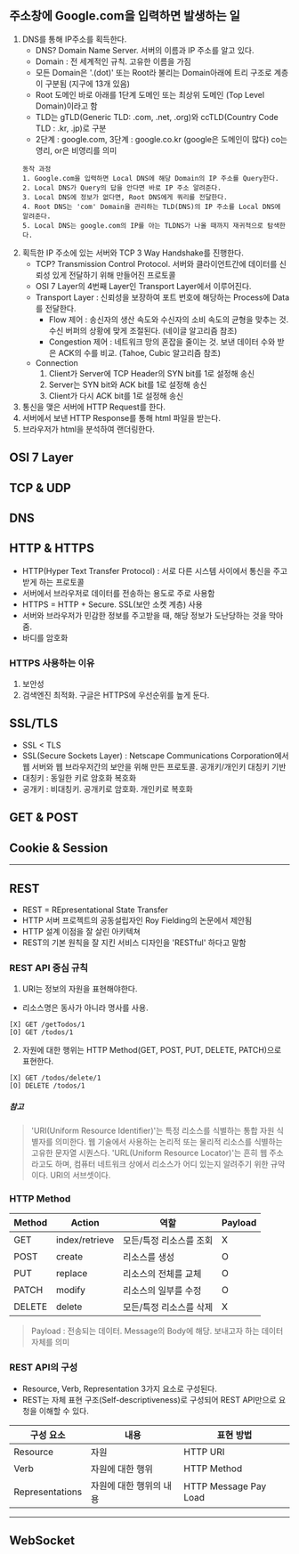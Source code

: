 ## 주소창에 Google.com을 입력하면 발생하는 일
1. DNS를 통해 IP주소를 획득한다.
    - DNS? Domain Name Server. 서버의 이름과 IP 주소를 알고 있다.
    - Domain : 전 세계적인 규칙. 고유한 이름을 가짐
    - 모든 Domain은 '.(dot)' 또는 Root라 불리는 Domain아래에 트리 구조로 계층이 구분됨 (지구에 13개 있음)
    - Root 도메인 바로 아래를 1단계 도메인 또는 최상위 도메인 (Top Level Domain)이라고 함
    - TLD는 gTLD(Generic TLD: .com, .net, .org)와 ccTLD(Country Code TLD : .kr, .jp)로 구분
    - 2단계 : google.com, 3단계 : google.co.kr  (google은 도메인이 많다) co는 영리, or은 비영리를 의미
    ```
    동작 과정
    1. Google.com을 입력하면 Local DNS에 해당 Domain의 IP 주소를 Query한다.
    2. Local DNS가 Query의 답을 안다면 바로 IP 주소 알려준다.
    3. Local DNS에 정보가 없다면, Root DNS에게 쿼리를 전달한다.
    4. Root DNS는 'com' Domain을 관리하는 TLD(DNS)의 IP 주소를 Local DNS에 알려준다.
    5. Local DNS는 google.com의 IP를 아는 TLDNS가 나올 때까지 재귀적으로 탐색한다.
    ```
2. 획득한 IP 주소에 있는 서버와 TCP 3 Way Handshake를 진행한다.
    - TCP? Transmission Control Protocol. 서버와 클라이언트간에 데이터를 신뢰성 있게 전달하기 위해 만들어진 프로토콜
    - OSI 7 Layer의 4번째 Layer인 Transport Layer에서 이루어진다.
    - Transport Layer : 신뢰성을 보장하여 포트 번호에 해당하는 Process에 Data를 전달한다.
        -  Flow 제어 : 송신자의 생산 속도와 수신자의 소비 속도의 균형을 맞추는 것. 수신 버퍼의 상황에 맞게 조절된다. (네이글 알고리즘 참조)
        -  Congestion 제어 : 네트워크 망의 혼잡을 줄이는 것. 보낸 데이터 수와 받은 ACK의 수를 비교. (Tahoe, Cubic 알고리즘 참조)
    - Connection
        1. Client가 Server에 TCP Header의 SYN bit를 1로 설정해 송신
        2. Server는 SYN bit와 ACK bit를 1로 설정해 송신
        3. Client가 다시 ACK bit를 1로 설정해 송신
3. 통신을 맺은 서버에 HTTP Request를 한다.
4. 서버에서 보낸 HTTP Response를 통해 html 파일을 받는다.
5. 브라우저가 html을 분석하여 랜더링한다.

## OSI 7 Layer

## TCP & UDP

## DNS

## HTTP & HTTPS
- HTTP(Hyper Text Transfer Protocol) : 서로 다른 시스템 사이에서 통신을 주고받게 하는 프로토콜
- 서버에서 브라우저로 데이터를 전송하는 용도로 주로 사용함
- HTTPS = HTTP + Secure. SSL(보안 소켓 계층) 사용
- 서버와 브라우저가 민감한 정보를 주고받을 때, 해당 정보가 도난당하는 것을 막아줌.
- 바디를 암호화
### HTTPS 사용하는 이유
1. 보안성
2. 검색엔진 최적화. 구글은 HTTPS에 우선순위를 높게 둔다.
## SSL/TLS
- SSL < TLS
- SSL(Secure Sockets Layer) : Netscape Communications Corporation에서 웹 서버와 웹 브라우저간의 보안을 위해 만든 프로토콜. 공개키/개인키 대칭키 기반
- 대칭키 : 동일한 키로 암호화 복호화
- 공개키 : 비대칭키. 공개키로 암호화. 개인키로 복호화

## GET & POST

## Cookie & Session
----------------------------------------------------------------------------------------------------
## REST
- REST = REpresentational State Transfer
- HTTP 서버 프로젝트의 공동설립자인 Roy Fielding의 논문에서 제안됨
- HTTP 설계 이점을 잘 살린 아키텍쳐
- REST의 기본 원칙을 잘 지킨 서비스 디자인을 'RESTful' 하다고 말함
### REST API 중심 규칙
1. URI는 정보의 자원을 표현해야한다.
  - 리소스명은 동사가 아니라 명사를 사용.
```
[X] GET /getTodos/1
[O] GET /todos/1
```  
2. 자원에 대한 행위는 HTTP Method(GET, POST, PUT, DELETE, PATCH)으로 표현한다.
```
[X] GET /todos/delete/1
[O] DELETE /todos/1
```    

##### 참고


>'URI(Uniform Resource Identifier)'는 특정 리소스를 식별하는 통합 자원 식별자를 의미한다. 웹 기술에서 사용하는 논리적 또는 물리적 리소스를 식별하는 고유한 문자열 시퀀스다.
>'URL(Uniform Resource Locator)'는 흔히 웹 주소라고도 하며, 컴퓨터 네트워크 상에서 리소스가 어디 있는지 알려주기 위한 규약이다. URI의 서브셋이다.
  
### HTTP Method
|Method  |Action         |역할                    |Payload     |
|--------|---------------|------------------------|------------|
|GET     |index/retrieve |모든/특정 리소스를 조회 |X            |
|POST    |create         |리소스를 생성           |O            |
|PUT     |replace        |리소스의 전체를 교체    |O            |
|PATCH   |modify         |리소스의 일부를 수정    |O            |
|DELETE  |delete         |모든/특정 리소스를 삭제 |X            |

> Payload : 전송되는 데이터. Message의 Body에 해당. 보내고자 하는 데이터 자체를 의미
  
### REST API의 구성
- Resource, Verb, Representation 3가지 요소로 구성된다.
- REST는 자체 표현 구조(Self-descriptiveness)로 구성되어 REST API만으로 요청을 이해할 수 있다.
  
|구성 요소        |내용                    |표현 방법               |
|-----------------|------------------------|------------------------|
|Resource         |자원                    |HTTP URI                |
|Verb             |자원에 대한 행위         |HTTP Method            |
|Representations  |자원에 대한 행위의 내용  |HTTP Message Pay Load  |


---------------------------------------------------------------------------------------------------
## WebSocket

## 
